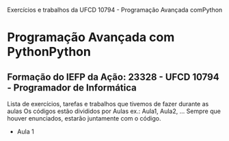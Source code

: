 Exercícios e trabalhos da UFCD 10794 - Programação Avançada comPython
# Programação Avançada com PythonPython


## Formação do IEFP da Ação: 23328 - UFCD 10794 - Programador de Informática 


Lista de exercícios, tarefas e trabalhos que tivemos de fazer durante as aulas
Os códigos estão divididos por Aulas ex.: Aula1, Aula2, ...
Sempre que houver enunciados, estarão juntamente com o código.

- Aula 1